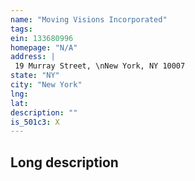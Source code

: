 ```yaml
---
name: "Moving Visions Incorporated"
tags:
ein: 133680996
homepage: "N/A"
address: |
 19 Murray Street, \nNew York, NY 10007
state: "NY"
city: "New York"
lng: 
lat: 
description: ""
is_501c3: X
---
```


## Long description


